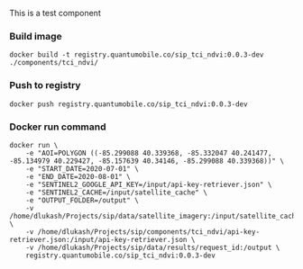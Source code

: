 This is a test component

### Build image

`docker build -t registry.quantumobile.co/sip_tci_ndvi:0.0.3-dev ./components/tci_ndvi/`

### Push to registry

`docker push registry.quantumobile.co/sip_tci_ndvi:0.0.3-dev`

### Docker run command

```
docker run \
    -e "AOI=POLYGON ((-85.299088 40.339368, -85.332047 40.241477, -85.134979 40.229427, -85.157639 40.34146, -85.299088 40.339368))" \
    -e "START_DATE=2020-07-01" \
    -e "END_DATE=2020-08-01" \
    -e "SENTINEL2_GOOGLE_API_KEY=/input/api-key-retriever.json" \
    -e "SENTINEL2_CACHE=/input/satellite_cache" \
    -e "OUTPUT_FOLDER=/output" \
    -v /home/dlukash/Projects/sip/data/satellite_imagery:/input/satellite_cache \
    -v /home/dlukash/Projects/sip/components/tci_ndvi/api-key-retriever.json:/input/api-key-retriever.json \
    -v /home/dlukash/Projects/sip/data/results/request_id:/output \
    registry.quantumobile.co/sip_tci_ndvi:0.0.3-dev
```
